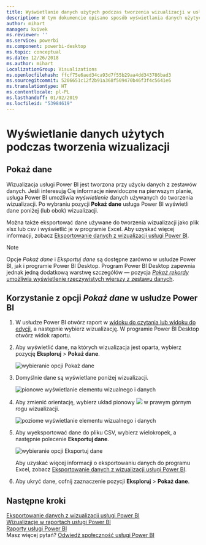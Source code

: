 ```yaml
---
title: Wyświetlanie danych użytych podczas tworzenia wizualizacji w usłudze Power BI
description: W tym dokumencie opisano sposób wyświetlania danych użytych podczas tworzenia wizualizacji w usłudze Power BI oraz sposób eksportowania tych danych do pliku CSV.
author: mihart
manager: kvivek
ms.reviewer: ''
ms.service: powerbi
ms.component: powerbi-desktop
ms.topic: conceptual
ms.date: 12/26/2018
ms.author: mihart
LocalizationGroup: Visualizations
ms.openlocfilehash: ffcf75e6aed34ca93d7f55b29aa4dd343786bad3
ms.sourcegitcommit: 5206651c12f2b91a368f509470b46f3f4c5641e6
ms.translationtype: HT
ms.contentlocale: pl-PL
ms.lasthandoff: 01/02/2019
ms.locfileid: "53984619"
---
```

# <a name="show-the-data-that-was-used-to-create-the-visualization"></a>Wyświetlanie danych użytych podczas tworzenia wizualizacji
## <a name="show-data"></a>Pokaż dane
Wizualizacja usługi Power BI jest tworzona przy użyciu danych z zestawów danych. Jeśli interesują Cię informacje niewidoczne na pierwszym planie, usługa Power BI umożliwia *wyświetlenie* danych używanych do tworzenia wizualizacji. Po wybraniu pozycji **Pokaż dane** usługa Power BI wyświetli dane poniżej (lub obok) wizualizacji.

Można także eksportować dane używane do tworzenia wizualizacji jako plik xlsx lub csv i wyświetlić je w programie Excel. Aby uzyskać więcej informacji, zobacz [Eksportowanie danych z wizualizacji usługi Power BI](power-bi-visualization-export-data.md).

> [!NOTE]
> Opcje *Pokaż dane* i *Eksportuj dane* są dostępne zarówno w usłudze Power BI, jak i programie Power BI Desktop. Program Power BI Desktop zapewnia jednak jedną dodatkową warstwę szczegółów — pozycja [*Pokaż rekordy* umożliwia wyświetlenie rzeczywistych wierszy z zestawu danych](../desktop-see-data-see-records.md).
> 
> 

## <a name="using-show-data-in-power-bi-service"></a>Korzystanie z opcji *Pokaż dane* w usłudze Power BI
1. W usłudze Power BI otwórz raport w [widoku do czytania lub widoku do edycji](../service-interact-with-a-report-in-editing-view.md), a następnie wybierz wizualizację.  W programie Power BI Desktop otwórz widok raportu.
2. Aby wyświetlić dane, na których wizualizacja jest oparta, wybierz pozycję **Eksploruj** > **Pokaż dane**.
   
   ![wybieranie opcji Pokaż dane](media/service-reports-show-data/power-bi-show-data.png)
3. Domyślnie dane są wyświetlane poniżej wizualizacji.
   
   ![pionowe wyświetlanie elementu wizualnego i danych](media/service-reports-show-data/power-bi-explore-show-data.png)
4. Aby zmienić orientację, wybierz układ pionowy ![](media/service-reports-show-data/power-bi-vertical-icon-new.png) w prawym górnym rogu wizualizacji.
   
   ![poziome wyświetlanie elementu wizualnego i danych](media/service-reports-show-data/power-bi-explore-show-data2.png)
5. Aby wyeksportować dane do pliku CSV, wybierz wielokropek, a następnie polecenie **Eksportuj dane**.
   
    ![wybieranie opcji Eksportuj dane](media/service-reports-show-data/power-bi-export-data-new.png)
   
    Aby uzyskać więcej informacji o eksportowaniu danych do programu Excel, zobacz [Eksportowanie danych z wizualizacji usługi Power BI](power-bi-visualization-export-data.md).
6. Aby ukryć dane, cofnij zaznaczenie pozycji **Eksploruj** > **Pokaż dane**.

## <a name="next-steps"></a>Następne kroki
[Eksportowanie danych z wizualizacji usługi Power BI](power-bi-visualization-export-data.md)    
[Wizualizacje w raportach usługi Power BI](power-bi-report-visualizations.md)    
[Raporty usługi Power BI](../consumer/end-user-reports.md)    
Masz więcej pytań? [Odwiedź społeczność usługi Power BI](http://community.powerbi.com/)

